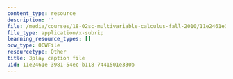 ```yaml
---
content_type: resource
description: ''
file: /media/courses/18-02sc-multivariable-calculus-fall-2010/11e2461e398154ecb1187441501e330b_AYisLr9e0y4.vtt
file_type: application/x-subrip
learning_resource_types: []
ocw_type: OCWFile
resourcetype: Other
title: 3play caption file
uid: 11e2461e-3981-54ec-b118-7441501e330b
---
```

